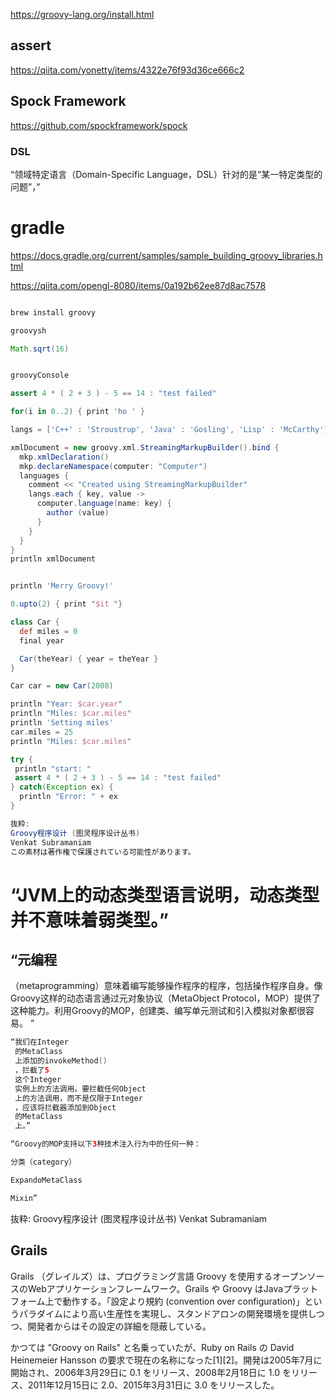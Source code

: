 https://groovy-lang.org/install.html

## assert
https://qiita.com/yonetty/items/4322e76f93d36ce666c2


## Spock Framework
https://github.com/spockframework/spock

### DSL
“领域特定语言（Domain-Specific Language，DSL）针对的是“某一特定类型的问题”，”

# gradle
https://docs.gradle.org/current/samples/sample_building_groovy_libraries.html

https://qiita.com/opengl-8080/items/0a192b62ee87d8ac7578

```groovy

brew install groovy

groovysh

Math.sqrt(16)


groovyConsole

assert 4 * ( 2 + 3 ) - 5 == 14 : "test failed"

for(i in 0..2) { print 'ho ' }

langs = ['C++' : 'Stroustrup', 'Java' : 'Gosling', 'Lisp' : 'McCarthy']

xmlDocument = new groovy.xml.StreamingMarkupBuilder().bind {
  mkp.xmlDeclaration()
  mkp.declareNamespace(computer: "Computer")
  languages {
    comment << "Created using StreamingMarkupBuilder" 
    langs.each { key, value ->
      computer.language(name: key) {
        author (value)
      }
    }
  }
}
println xmlDocument


println 'Merry Groovy!'

0.upto(2) { print "$it "}

class Car {
  def miles = 0
  final year

  Car(theYear) { year = theYear }
}

Car car = new Car(2008)

println "Year: $car.year"
println "Miles: $car.miles"
println 'Setting miles'
car.miles = 25
println "Miles: $car.miles"

try {
 println "start: "
 assert 4 * ( 2 + 3 ) - 5 == 14 : "test failed"
} catch(Exception ex) {
  println "Error: " + ex
}

抜粋:
Groovy程序设计 (图灵程序设计丛书)
Venkat Subramaniam
この素材は著作権で保護されている可能性があります。

```
# “JVM上的动态类型语言说明，动态类型并不意味着弱类型。”

## “元编程
 （metaprogramming）意味着编写能够操作程序的程序，包括操作程序自身。像Groovy这样的动态语言通过元对象协议（MetaObject Protocol，MOP）提供了这种能力。利用Groovy的MOP，创建类、编写单元测试和引入模拟对象都很容易。
”
```groovy
“我们在Integer
 的MetaClass
 上添加的invokeMethod()
 ，拦截了5
 这个Integer
 实例上的方法调用。要拦截任何Object
 上的方法调用，而不是仅限于Integer
 ，应该将拦截器添加到Object
 的MetaClass
 上。”

“Groovy的MOP支持以下3种技术注入行为中的任何一种：

分类（category）

ExpandoMetaClass

Mixin”
```

抜粋:
Groovy程序设计 (图灵程序设计丛书)
Venkat Subramaniam

## Grails
Grails （グレイルズ）は、プログラミング言語 Groovy を使用するオープンソースのWebアプリケーションフレームワーク。Grails や Groovy はJavaプラットフォーム上で動作する。「設定より規約 (convention over configuration)」というパラダイムにより高い生産性を実現し、スタンドアロンの開発環境を提供しつつ、開発者からはその設定の詳細を隠蔽している。

かつては "Groovy on Rails" と名乗っていたが、Ruby on Rails の David Heinemeier Hansson の要求で現在の名称になった[1][2]。開発は2005年7月に開始され、2006年3月29日に 0.1 をリリース、2008年2月18日に 1.0 をリリース、2011年12月15日に 2.0、2015年3月31日に 3.0 をリリースした。
